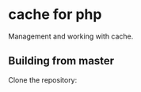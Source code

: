 # cache for php
Management and working with cache.

Building from master
--------------------

Clone the repository:
